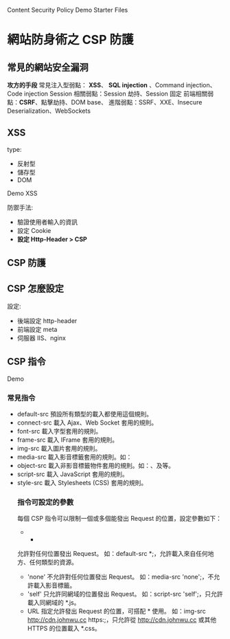Content Security Policy Demo Starter Files

# 網站防身術之 CSP 防護

## 常見的網站安全漏洞

**攻方的手段**
常見注入型弱點： **XSS**、 **SQL injection** 、Command injection、Code injection
Session 相關弱點：Session 劫持、Session 固定
前端相關弱點：**CSRF**、點擊劫持、DOM base、
進階弱點：SSRF、XXE、Insecure Deserialization、WebSockets

## XSS

type:
- 反射型
- 儲存型
- DOM

Demo XSS

防禦手法:
- 驗證使用者輸入的資訊
- 設定 Cookie
- **設定 Http-Header > CSP**

## CSP 防護

## CSP 怎麼設定

設定:
- 後端設定 http-header
- 前端設定 meta
- 伺服器 IIS、nginx
## CSP 指令

Demo
### 常見指令
- default-src 預設所有類型的載入都使用這個規則。
- connect-src 載入 Ajax、Web Socket 套用的規則。
- font-src 載入字型套用的規則。
- frame-src 載入 IFrame 套用的規則。
- img-src 載入圖片套用的規則。
- media-src 載入影音標籤套用的規則。如：<audio>、<video>等。
- object-src 載入非影音標籤物件套用的規則。如：<object>、<embed>及<applet>等。
- script-src 載入 JavaScript 套用的規則。
- style-src 載入 Stylesheets (CSS) 套用的規則。

### 指令可設定的參數
每個 CSP 指令可以限制一個或多個能發出 Request 的位置，設定參數如下：

- *
允許對任何位置發出 Request。
如：default-src *;，允許載入來自任何地方、任何類型的資源。
- 'none'
不允許對任何位置發出 Request。
如：media-src 'none';，不允許載入影音標籤。
- 'self'
只允許同網域的位置發出 Request。
如：script-src 'self';，只允許載入同網域的 *.js。
- URL
指定允許發出 Request 的位置，可搭配 * 使用。
如：img-src http://cdn.johnwu.cc https:;，只允許從 http://cdn.johnwu.cc 或其他 HTTPS 的位置載入 *.css。